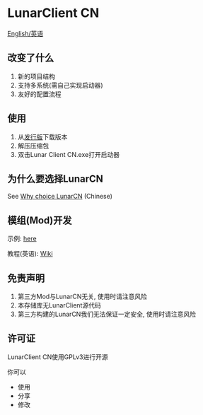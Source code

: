 # LunarClient CN

[English/英语](README-EN.md)

## 改变了什么

1. 新的项目结构
2. 支持多系统(需自己实现启动器)
3. 友好的配置流程

## 使用

1. 从[发行版](https://github.com/CubeWhyMC/LunarClient-CN/releases)下载版本
2. 解压压缩包
3. 双击Lunar Client CN.exe打开启动器

## 为什么要选择LunarCN

See [Why choice LunarCN](help/why-lunarcn.md) (Chinese)

## 模组(Mod)开发

示例: [here](https://github.com/CubeWhyMC/LunarMod-Example)

教程(英语): [Wiki](https://github.com/CubeWhyMC/LunarClient-CN/wiki/LunarCN-mod-development)

## 免责声明

1. 第三方Mod与LunarCN无关, 使用时请注意风险
2. 本存储库无LunarClient源代码
3. 第三方构建的LunarCN我们无法保证一定安全, 使用时请注意风险

## 许可证

LunarClient CN使用GPLv3进行开源

你可以

- 使用
- 分享
- 修改

